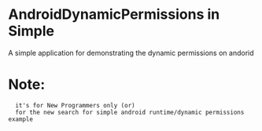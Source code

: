 # AndroidDynamicPermissions in Simple
A simple application for demonstrating the dynamic permissions on andorid

# Note: 
      it's for New Programmers only (or)
      for the new search for simple android runtime/dynamic permissions example
